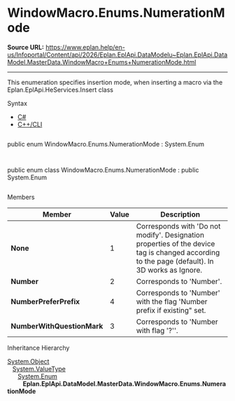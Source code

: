 # WindowMacro.Enums.NumerationMode

**Source URL:** https://www.eplan.help/en-us/Infoportal/Content/api/2026/Eplan.EplApi.DataModelu~Eplan.EplApi.DataModel.MasterData.WindowMacro+Enums+NumerationMode.html

---

This enumeration specifies insertion mode, when inserting a macro via the Eplan.EplApi.HeServices.Insert class

Syntax

- [C#](#i-syntax-CS)
- [C++/CLI](#i-syntax-CPP2005)

```
```
public enum WindowMacro.Enums.NumerationMode : System.Enum
```
```

```
```
public enum class WindowMacro.Enums.NumerationMode : public System.Enum
```
```

Members

| Member | Value | Description |
| --- | --- | --- |
| **None** | 1 | Corresponds with 'Do not modify'. Designation properties of the device tag is changed according to the page (default). In 3D works as Ignore. |
| **Number** | 2 | Corresponds to 'Number'. |
| **NumberPreferPrefix** | 4 | Corresponds to 'Number' with the flag 'Number prefix if existing" set. |
| **NumberWithQuestionMark** | 3 | Corresponds to 'Number with flag '?''. |

Inheritance Hierarchy

[System.Object](#)  
   [System.ValueType](#)  
      [System.Enum](#)  
         **Eplan.EplApi.DataModel.MasterData.WindowMacro.Enums.NumerationMode**

